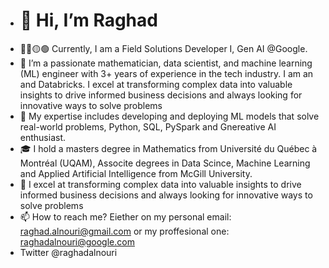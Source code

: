 - # 👋 Hi, I’m Raghad
- 🔵🔴🟡🟢 Currently, I am a Field Solutions Developer I, Gen AI @Google.
- 👀 I’m a passionate mathematician, data scientist, and machine learning (ML) engineer with 3+ years of experience in the tech industry.  I am an  and Databricks. I excel at transforming complex data into valuable insights to drive informed business decisions and always looking for innovative ways to solve problems  
- 🌱 My expertise includes developing and deploying ML models that solve real-world problems, Python, SQL, PySpark and Gnereative AI enthusiast.
- 🎓  I hold a masters degree in Mathematics from Université du Québec à Montréal (UQAM), Associte degrees in Data Scince, Machine Learning and Applied Artificial Intelligence from McGill University.
- 💞️ I excel at transforming complex data into valuable insights to drive informed business decisions and always looking for innovative ways to solve problems
- 📫 How to reach me? Eiether on my personal email: raghad.alnouri@gmail.com or my proffesional one: raghadalnouri@google.com
- Twitter @raghadalnouri

<!---
RaghadAlnouri/RaghadAlnouri is a ✨ special ✨ repository because its `README.md` (this file) appears on your GitHub profile.
You can click the Preview link to take a look at your changes.
--->
